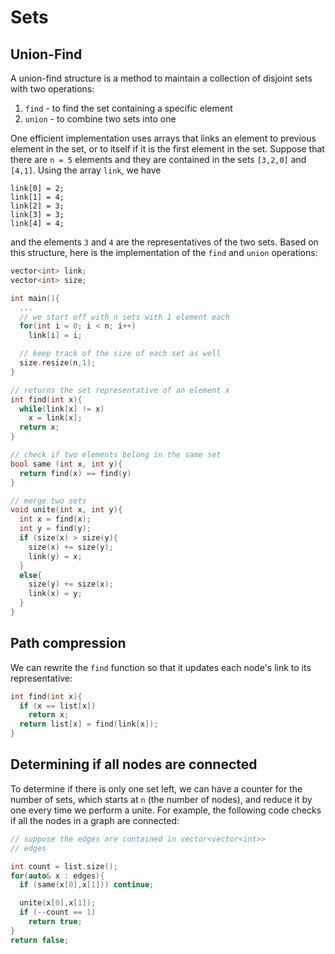 # Sets

## Union-Find

A union-find structure is a method to maintain a collection of
disjoint sets with two operations:
1. `find` - to find the set containing a specific element
2. `union` - to combine two sets into one

One efficient implementation uses arrays that links an element
to previous element in the set, or to itself if it is
the first element in the set.
Suppose that there are `n = 5` elements and they are 
contained in the sets
`[3,2,0]` 
and 
`[4,1]`.
Using the array `link`, we have
```
link[0] = 2;
link[1] = 4;
link[2] = 3;
link[3] = 3;
link[4] = 4;
```
and the elements `3` and `4` are the representatives
of the two sets.
Based on this structure,
here is the implementation of the `find` and `union` operations:
```cpp
vector<int> link;
vector<int> size;

int main(){
  ...
  // we start off with n sets with 1 element each
  for(int i = 0; i < n; i++)
    link[i] = i;

  // keep track of the size of each set as well 
  size.resize(n,1);
}

// returns the set representative of an element x
int find(int x){
  while(link[x] != x)
    x = link[x];
  return x;
}

// check if two elements belong in the same set
bool same (int x, int y){
  return find(x) == find(y)
}

// merge two sets
void unite(int x, int y){
  int x = find(x);
  int y = find(y);
  if (size(x) > size(y){
    size(x) += size(y);
    link(y) = x;
  }
  else{
    size(y) += size(x);
    link(x) = y;
  }
}
```

## Path compression

We can rewrite the `find` function so that it updates
each node's link to its representative:
```cpp
int find(int x){
  if (x == list[x]) 
    return x;
  return list[x] = find(link[x]);
}
```

## Determining if all nodes are connected

To determine if there is only one set left, we
can have a counter for the number of sets, 
which starts at `n` (the number of nodes), 
and reduce it by one every time we perform a
unite. For example, the following code
checks if all the nodes in a graph are connected:

```cpp
// suppose the edges are contained in vector<vector<int>>
// edges

int count = list.size();
for(auto& x : edges){
  if (same(x[0],x[1])) continue;

  unite(x[0],x[1]);
  if (--count == 1)
    return true;
}
return false;

```